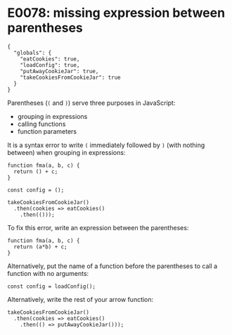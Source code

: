 # E0078: missing expression between parentheses

```config-for-examples
{
  "globals": {
    "eatCookies": true,
    "loadConfig": true,
    "putAwayCookieJar": true,
    "takeCookiesFromCookieJar": true
  }
}
```

Parentheses (`(` and `)`) serve three purposes in JavaScript:

* grouping in expressions
* calling functions
* function parameters

It is a syntax error to write `(` immediately followed by `)` (with nothing
between) when grouping in expressions:

    function fma(a, b, c) {
      return () + c;
    }

    const config = ();

    takeCookiesFromCookieJar()
      .then(cookies => eatCookies()
        .then(()));

To fix this error, write an expression between the parentheses:

    function fma(a, b, c) {
      return (a*b) + c;
    }

Alternatively, put the name of a function before the parentheses to call a
function with no arguments:

    const config = loadConfig();

Alternatively, write the rest of your arrow function:

    takeCookiesFromCookieJar()
      .then(cookies => eatCookies()
        .then(() => putAwayCookieJar()));

